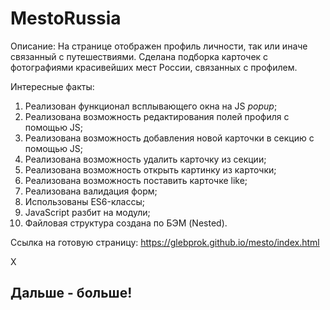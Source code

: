 # MestoRussia
Описание:
На странице отображен профиль личности, так или иначе связанный с путешествиями.
Сделана подборка карточек с фотографиями красивейших мест России, связанных с профилем.

Интересные факты:
1. Реализован функционал всплывающего окна на JS *popup*;
2. Реализована возможность редактирования полей профиля с помощью JS;
3. Реализована возможность добавления новой карточки в секцию с помощью JS;
4. Реализована возможность удалить карточку из секции;
5. Реализована возможность открыть картинку из карточки;
6. Реализована возможность поставить карточке like;
7. Реализована валидация форм;
8. Использованы ES6-классы;
9. JavaScript разбит на модули;
10. Файловая структура создана по БЭМ (Nested).

Ссылка на готовую страницу: https://glebprok.github.io/mesto/index.html

X

## Дальше - больше!
